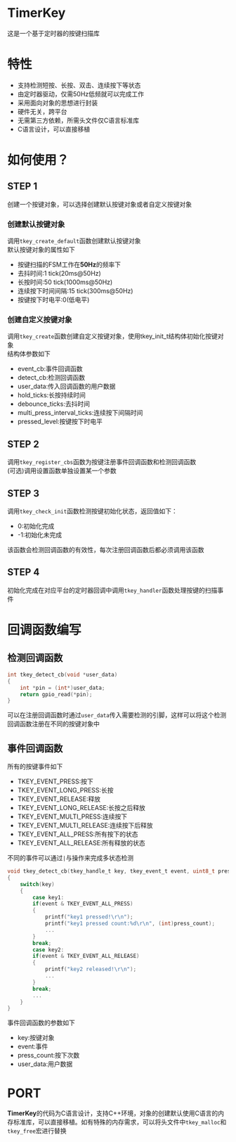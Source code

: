 # TimerKey
这是一个基于定时器的按键扫描库
# 特性
- 支持检测短按、长按、双击、连续按下等状态
- 由定时器驱动，仅需50Hz低频就可以完成工作
- 采用面向对象的思想进行封装
- 硬件无关，跨平台
- 无需第三方依赖，所需头文件仅C语言标准库
- C语言设计，可以直接移植

# 如何使用？
## STEP 1
创建一个按键对象，可以选择创建默认按键对象或者自定义按键对象
### 创建默认按键对象
调用`tkey_create_default`函数创建默认按键对象  
默认按键对象的属性如下
- 按键扫描的FSM工作在**50Hz**的频率下
- 去抖时间:1 tick(20ms@50Hz)
- 长按时间:50 tick(1000ms@50Hz)
- 连续按下时间间隔:15 tick(300ms@50Hz)
- 按键按下时电平:0(低电平)

### 创建自定义按键对象
调用`tkey_create`函数创建自定义按键对象，使用tkey_init_t结构体初始化按键对象  
结构体参数如下  
- event_cb:事件回调函数
- detect_cb:检测回调函数
- user_data:传入回调函数的用户数据
- hold_ticks:长按持续时间
- debounce_ticks:去抖时间
- multi_press_interval_ticks:连续按下间隔时间
- pressed_level:按键按下时电平

## STEP 2
调用`tkey_register_cbs`函数为按键注册事件回调函数和检测回调函数  
(可选)调用设置函数单独设置某一个参数
## STEP 3
调用`tkey_check_init`函数检测按键初始化状态，返回值如下：  
- 0:初始化完成
- -1:初始化未完成

该函数会检测回调函数的有效性，每次注册回调函数后都必须调用该函数
## STEP 4
初始化完成在对应平台的定时器回调中调用`tkey_handler`函数处理按键的扫描事件
# 回调函数编写
## 检测回调函数
```c
int tkey_detect_cb(void *user_data)
{
    int *pin = (int*)user_data;
    return gpio_read(*pin);
}
```
可以在注册回调函数时通过`user_data`传入需要检测的引脚，这样可以将这个检测回调函数注册在不同的按键对象中
## 事件回调函数
所有的按键事件如下  
- TKEY_EVENT_PRESS:按下
- TKEY_EVENT_LONG_PRESS:长按
- TKEY_EVENT_RELEASE:释放
- TKEY_EVENT_LONG_RELEASE:长按之后释放
- TKEY_EVENT_MULTI_PRESS:连续按下
- TKEY_EVENT_MULTI_RELEASE:连续按下后释放
- TKEY_EVENT_ALL_PRESS:所有按下的状态
- TKEY_EVENT_ALL_RELEASE:所有释放的状态

不同的事件可以通过`|`与操作来完成多状态检测
```c
void tkey_detect_cb(tkey_handle_t key, tkey_event_t event, uint8_t press_count, void *user_data)
{
    switch(key)
    {
        case key1:
        if(event & TKEY_EVENT_ALL_PRESS)
        {
            printf("key1 pressed!\r\n");
            printf("key1 pressed count:%d\r\n", (int)press_count);
            ...
        }
        break;
        case key2:
        if(event & TKEY_EVENT_ALL_RELEASE)
        {
            printf("key2 released!\r\n");
            ...
        }
        break;
        ...
    }
}
```
事件回调函数的参数如下  
- key:按键对象
- event:事件
- press_count:按下次数
- user_data:用户数据

# PORT
**TimerKey**的代码为C语言设计，支持C++环境，对象的创建默认使用C语言的内存标准库，可以直接移植。如有特殊的内存需求，可以将头文件中`tkey_malloc`和`tkey_free`宏进行替换
